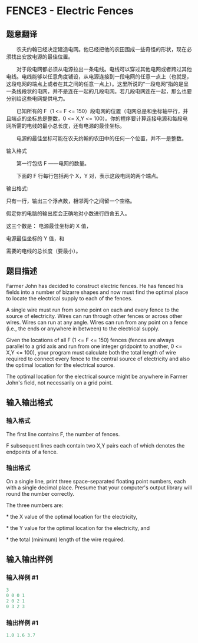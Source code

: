 # FENCE3 - Electric Fences

## 题意翻译

　　农夫约翰已经决定建造电网。他已经把他的农田围成一些奇怪的形状，现在必须找出安放电源的最佳位置。

　　对于段电网都必须从电源拉出一条电线。电线可以穿过其他电网或者跨过其他电线。电线能够以任意角度铺设，从电源连接到一段电网的任意一点上（也就是，这段电网的端点上或者在其之间的任意一点上）。这里所说的“一段电网”指的是呈一条线段状的电网，并不是连在一起的几段电网。若几段电网连在一起，那么也要分别给这些电网提供电力。

　　已知所有的 F（1 <= F <= 150）段电网的位置（电网总是和坐标轴平行，并且端点的坐标总是整数，0 <= X,Y <= 100）。你的程序要计算连接电源和每段电网所需的电线的最小总长度，还有电源的最佳坐标。

　　电源的最佳坐标可能在农夫约翰的农田中的任何一个位置，并不一是整数。

输入格式

　　第一行包括 F ——电网的数量。

　　下面的 F 行每行包括两个 X，Y 对，表示这段电网的两个端点。

输出格式:

只有一行，输出三个浮点数，相邻两个之间留一个空格。

假定你的电脑的输出库会正确地对小数进行四舍五入。

这三个数是： 电源最佳坐标的 X 值，

电源最佳坐标的 Y 值，和

需要的电线的总长度（要最小）。

## 题目描述

 Farmer John has decided to construct electric fences. He has fenced his fields into a number of bizarre shapes and now must find the optimal place to locate the electrical supply to each of the fences.

A single wire must run from some point on each and every fence to the source of electricity. Wires can run through other fences or across other wires. Wires can run at any angle. Wires can run from any point on a fence (i.e., the ends or anywhere in between) to the electrical supply.

Given the locations of all F (1 <= F <= 150) fences (fences are always parallel to a grid axis and run from one integer gridpoint to another, 0 <= X,Y <= 100), your program must calculate both the total length of wire required to connect every fence to the central source of electricity and also the optimal location for the electrical source.

The optimal location for the electrical source might be anywhere in Farmer John's field, not necessarily on a grid point.

## 输入输出格式

### 输入格式

The first line contains F, the number of fences.

F subsequent lines each contain two X,Y pairs each of which denotes the endpoints of a fence.

### 输出格式

 On a single line, print three space-separated floating point numbers, each with a single decimal place. Presume that your computer's output library will round the number correctly.

The three numbers are:

\* the X value of the optimal location for the electricity,

\* the Y value for the optimal location for the electricity, and

\* the total (minimum) length of the wire required.

## 输入输出样例

### 输入样例 #1

```cpp
3
0 0 0 1
2 0 2 1
0 3 2 3
```


### 输出样例 #1

```cpp
1.0 1.6 3.7
```


